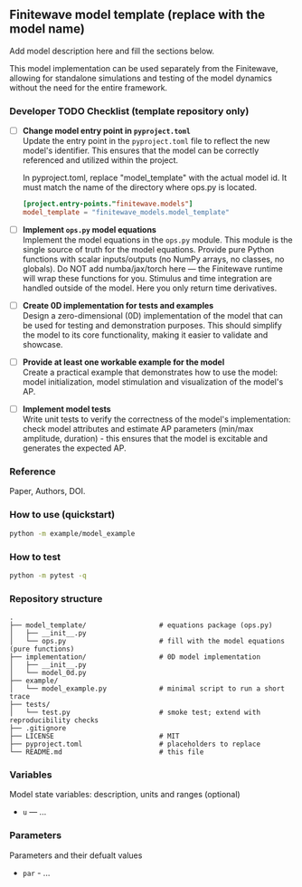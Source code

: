 ## Finitewave model template (replace with the model name)

Add model description here and fill the sections below.

This model implementation can be used separately from the Finitewave, allowing for standalone simulations and testing of the model dynamics without the need for the entire framework.

### Developer TODO Checklist (template repository only)
- [ ] **Change model entry point in `pyproject.toml`**  
  Update the entry point in the `pyproject.toml` file to reflect the new model's identifier. This ensures that the model can be correctly referenced and utilized within the project.
  
  In pyproject.toml, replace "model_template" with the actual model id. It must match the name of the directory where ops.py is located.
  ```toml
  [project.entry-points."finitewave.models"] 
  model_template = "finitewave_models.model_template"
  ```

- [ ] **Implement `ops.py` model equations**  
  Implement the model equations in the `ops.py` module. This module is the single source of truth for the model equations. Provide pure Python functions with scalar inputs/outputs (no NumPy arrays, no classes, no globals). Do NOT add numba/jax/torch here — the Finitewave runtime will wrap these functions for you. Stimulus and time integration are handled outside of the model. Here you only return time derivatives.

- [ ] **Create 0D implementation for tests and examples**  
  Design a zero-dimensional (0D) implementation of the model that can be used for testing and demonstration purposes. This should simplify the model to its core functionality, making it easier to validate and showcase.

- [ ] **Provide at least one workable example for the model**  
  Create a practical example that demonstrates how to use the model: model initialization, model stimulation and visualization of the model's AP.

- [ ] **Implement model tests**  
  Write unit tests to verify the correctness of the model's implementation: check model attributes and estimate AP parameters (min/max amplitude, duration) - this ensures that the model is excitable and generates the expected AP. 

### Reference
Paper, Authors, DOI.

### How to use (quickstart)
```bash
python -m example/model_example
```

### How to test
```bash
python -m pytest -q
```

### Repository structure
```text
.
├── model_template/                  # equations package (ops.py)
│   ├── __init__.py
│   └── ops.py                       # fill with the model equations (pure functions)
├── implementation/                  # 0D model implementation
│   ├── __init__.py
│   └── model_0d.py
├── example/
│   └── model_example.py             # minimal script to run a short trace
├── tests/
│   └── test.py                      # smoke test; extend with reproducibility checks
├── .gitignore
├── LICENSE                          # MIT
├── pyproject.toml                   # placeholders to replace
└── README.md                        # this file
```

### Variables
Model state variables: description, units and ranges (optional)
- `u` — ...

### Parameters
Parameters and their defualt values
- `par` - ...

